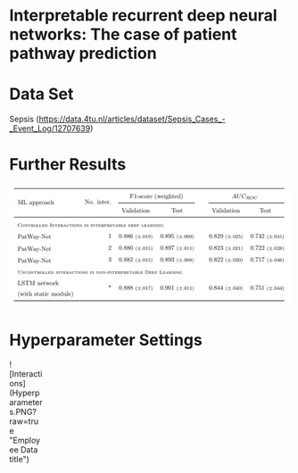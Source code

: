 # Interpretable recurrent deep neural networks: The case of patient pathway prediction

# Data Set
Sepsis (https://data.4tu.nl/articles/dataset/Sepsis_Cases_-_Event_Log/12707639)

# Further Results
![Interactions](Interactions.PNG?raw=true "Employee Data title")

# Hyperparameter Settings
<div style="width:60px ; height:60px">
![Interactions](Hyperparameters.PNG?raw=true "Employee Data title")
<div>
